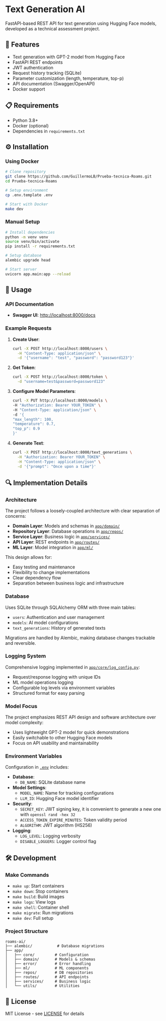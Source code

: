 # Text Generation AI

FastAPI-based REST API for text generation using Hugging Face models, developed as a technical assessment project.

## 🚀 Features

- Text generation with GPT-2 model from Hugging Face
- FastAPI REST endpoints
- JWT authentication
- Request history tracking (SQLite)
- Parameter customization (length, temperature, top-p)
- API documentation (Swagger/OpenAPI)
- Docker support

## 📋 Requirements

- Python 3.8+
- Docker (optional)
- Dependencies in `requirements.txt`

## ⚙️ Installation

### Using Docker

```bash
# Clone repository
git clone https://github.com/GuillermoLB/Prueba-tecnica-Roams.git
cd Prueba-tecnica-Roams

# Setup environment
cp .env.template .env

# Start with Docker
make dev
```

### Manual Setup

```bash
# Install dependencies
python -m venv venv
source venv/bin/activate
pip install -r requirements.txt

# Setup database
alembic upgrade head

# Start server
uvicorn app.main:app --reload
```

## 🔧 Usage

### API Documentation

- **Swagger UI**: [http://localhost:8000/docs](http://localhost:8000/docs)

### Example Requests

1. **Create User**:

    ```bash
    curl -X POST http://localhost:8000/users \
      -H "Content-Type: application/json" \
      -d '{"username": "test", "password": "password123"}'
    ```

2. **Get Token**:

    ```bash
    curl -X POST http://localhost:8000/token \
      -d "username=test&password=password123"
    ```
3. **Configure Model Parameters**:

    ```bash
    curl -X PUT http://localhost:8000/models \
    -H "Authorization: Bearer YOUR_TOKEN" \
    -H "Content-Type: application/json" \
    -d '{
    "max_length": 100,
    "temperature": 0.7,
    "top_p": 0.9
    }'
    ```
4. **Generate Text**:

    ```bash
    curl -X POST http://localhost:8000/text_generations \
      -H "Authorization: Bearer YOUR_TOKEN" \
      -H "Content-Type: application/json" \
      -d '{"prompt": "Once upon a time"}'
    ```

## 🔍 Implementation Details

### Architecture

The project follows a loosely-coupled architecture with clear separation of concerns:
- **Domain Layer**: Models and schemas in [`app/domain/`](app/domain/)
- **Repository Layer**: Database operations in [`app/repos/`](app/repos/)
- **Service Layer**: Business logic in [`app/services/`](app/services/)
- **API Layer**: REST endpoints in [`app/routes/`](app/routes/)
- **ML Layer**: Model integration in [`app/ml/`](app/ml/)

This design allows for:
- Easy testing and maintenance
- Flexibility to change implementations
- Clear dependency flow
- Separation between business logic and infrastructure

### Database

Uses SQLite through SQLAlchemy ORM with three main tables:
- `users`: Authentication and user management
- `models`: AI model configurations
- `text_generations`: History of generated texts

Migrations are handled by Alembic, making database changes trackable and reversible.

### Logging System

Comprehensive logging implemented in [`app/core/log_config.py`](app/core/log_config.py):
- Request/response logging with unique IDs
- ML model operations logging
- Configurable log levels via environment variables
- Structured format for easy parsing

### Model Focus

The project emphasizes REST API design and software architecture over model complexity:
- Uses lightweight GPT-2 model for quick demonstrations
- Easily switchable to other Hugging Face models
- Focus on API usability and maintainability

### Environment Variables

Configuration in [`.env`](.env) includes:
- **Database**: 
  - `DB_NAME`: SQLite database name
- **Model Settings**:
  - `MODEL_NAME`: Name for tracking configurations
  - `LLM_ID`: Hugging Face model identifier
- **Security**:
  - `SECRET_KEY`: JWT signing key, it is convenient to generate a new one with `openssl rand -hex 32`
  - `ACCESS_TOKEN_EXPIRE_MINUTES`: Token validity period
  - `ALGORITHM`: JWT algorithm (HS256)
- **Logging**:
  - `LOG_LEVEL`: Logging verbosity
  - `DISABLE_LOGGERS`: Logger control flag

## 🛠️ Development

### Make Commands

- `make up`: Start containers
- `make down`: Stop containers
- `make build`: Build images
- `make logs`: View logs
- `make shell`: Container shell
- `make migrate`: Run migrations
- `make dev`: Full setup

### Project Structure

```plaintext
roams-ai/
├── alembic/           # Database migrations
├── app/
│   ├── core/         # Configuration
│   ├── domain/       # Models & schemas
│   ├── error/        # Error handling
│   ├── ml/           # ML components
│   ├── repos/        # DB repositories
│   ├── routes/       # API endpoints
│   ├── services/     # Business logic
│   └── utils/        # Utilities
```

## 📄 License

MIT License - see [LICENSE](LICENSE) for details
